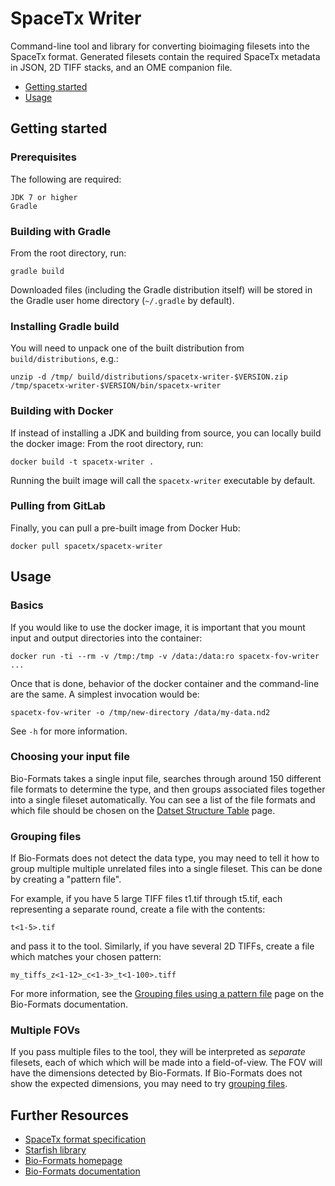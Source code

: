 SpaceTx Writer
==============

Command-line tool and library for converting bioimaging filesets
into the SpaceTx format. Generated filesets contain the required
SpaceTx metadata in JSON, 2D TIFF stacks, and an OME companion
file.

 * [Getting started](#getting-started)
 * [Usage](#usage)

Getting started
---------------

### Prerequisites

The following are required:

    JDK 7 or higher
    Gradle

### Building with Gradle

From the root directory, run:

    gradle build

Downloaded files (including the Gradle distribution itself) will be stored in
the Gradle user home directory (`~/.gradle` by default).

### Installing Gradle build

You will need to unpack one of the built distribution from `build/distributions`, e.g.:

    unzip -d /tmp/ build/distributions/spacetx-writer-$VERSION.zip
    /tmp/spacetx-writer-$VERSION/bin/spacetx-writer

### Building with Docker

If instead of installing a JDK and building from source, you can locally build the docker image:
From the root directory, run:

    docker build -t spacetx-writer .

Running the built image will call the `spacetx-writer` executable by default.

### Pulling from GitLab

Finally, you can pull a pre-built image from Docker Hub:

    docker pull spacetx/spacetx-writer

Usage
-----

### Basics

If you would like to use the docker image, it is important that you mount input and output
directories into the container:

    docker run -ti --rm -v /tmp:/tmp -v /data:/data:ro spacetx-fov-writer ...

Once that is done, behavior of the docker container and the command-line are the same. A
simplest invocation would be:

    spacetx-fov-writer -o /tmp/new-directory /data/my-data.nd2

See `-h` for more information.

### Choosing your input file

Bio-Formats takes a single input file, searches through around 150 different file formats
to determine the type, and then groups associated files together into a single fileset
automatically. You can see a list of the file formats and which file should be chosen
on the [Datset Structure Table](https://docs.openmicroscopy.org/bio-formats/6.0.1/formats/dataset-table.html)
page.

### Grouping files

If Bio-Formats does not detect the data type, you may need to tell it how to group multiple
multiple unrelated files into a single fileset. This can be done by creating a "pattern file".

For example, if you have 5 large TIFF files t1.tif through t5.tif, each representing a separate round,
create a file with the contents:

    t<1-5>.tif

and pass it to the tool. Similarly, if you have several 2D TIFFs, create a file which matches
your chosen pattern:

    my_tiffs_z<1-12>_c<1-3>_t<1-100>.tiff

For more information, see the
[Grouping files using a pattern file](https://docs.openmicroscopy.org/bio-formats/6.0.1/formats/pattern-file.html)
page on the Bio-Formats documentation.


### Multiple FOVs

If you pass multiple files to the tool, they will be interpreted as _separate_ filesets, each
of which which will be made into a field-of-view. The FOV will have the dimensions detected by Bio-Formats.
If Bio-Formats does not show the expected dimensions, you may need to try [grouping files](#grouping-files).

Further Resources
-----------------

- [SpaceTx format specification](https://github.com/spacetx/sptx-format)
- [Starfish library](https://github.com/spacetx/starfish)
- [Bio-Formats homepage](https://www.openmicroscopy.org/bio-formats)
- [Bio-Formats documentation](https://docs.openmicroscopy.org/bio-formats/6.0.1)
